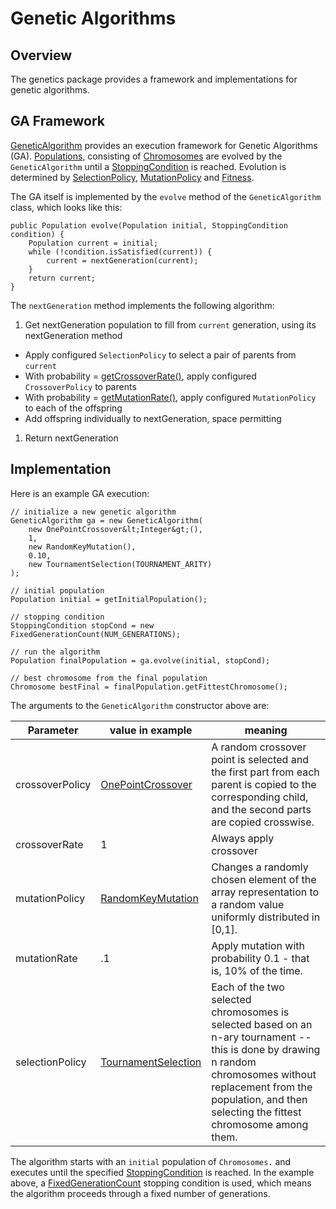 <!--
 Licensed to the Hipparchus project under one or more
 contributor license agreements.  See the NOTICE file distributed with
 this work for additional information regarding copyright ownership.
 The Hipparchus project licenses this file to You under the Apache License, Version 2.0
 (the "License"); you may not use this file except in compliance with
 the License.  You may obtain a copy of the License at

      http://www.apache.org/licenses/LICENSE-2.0

 Unless required by applicable law or agreed to in writing, software
 distributed under the License is distributed on an "AS IS" BASIS,
 WITHOUT WARRANTIES OR CONDITIONS OF ANY KIND, either express or implied.
 See the License for the specific language governing permissions and
 limitations under the License.
-->
# Genetic Algorithms

## Overview

The genetics package provides a framework and implementations for
genetic algorithms.


## GA Framework

[GeneticAlgorithm](../apidocs/org/hipparchus/genetics/GeneticAlgorithm.html)
provides an execution framework for Genetic Algorithms (GA).
[Populations](../apidocs/org/hipparchus/genetics/Population.html),
consisting of [Chromosomes](../apidocs/org/hipparchus/genetics/Chromosome.html)
are evolved by the `GeneticAlgorithm` until a
[StoppingCondition](../apidocs/org/hipparchus/genetics/StoppingCondition.html)
is reached. Evolution is determined by
[SelectionPolicy](../apidocs/org/hipparchus/genetics/SelectionPolicy.html),
[MutationPolicy](../apidocs/org/hipparchus/genetics/MutationPolicy.html)
and [Fitness](../apidocs/org/hipparchus/genetics/Fitness.html).

The GA itself is implemented by the `evolve` method of the
`GeneticAlgorithm` class, which looks like this:

    public Population evolve(Population initial, StoppingCondition condition) {
        Population current = initial;
        while (!condition.isSatisfied(current)) {
            current = nextGeneration(current);
        }
        return current;
    }

The `nextGeneration` method implements the following algorithm:

1. Get nextGeneration population to fill from `current` generation, using its nextGeneration method
  * Apply configured `SelectionPolicy` to select a pair of parents from `current`
  * With probability = [getCrossoverRate\(\)](../apidocs/org/hipparchus/genetics/GeneticAlgorithm.html#getCrossoverRate--), apply configured `CrossoverPolicy` to parents
  * With probability = [getMutationRate\(\)](../apidocs/org/hipparchus/genetics/GeneticAlgorithm.html#getMutationRate--), apply configured `MutationPolicy` to each of the offspring
  * Add offspring individually to nextGeneration, space permitting
1. Return nextGeneration


## Implementation

Here is an example GA execution:

    // initialize a new genetic algorithm
    GeneticAlgorithm ga = new GeneticAlgorithm(
        new OnePointCrossover&lt;Integer&gt;(),
        1,
        new RandomKeyMutation(),
        0.10,
        new TournamentSelection(TOURNAMENT_ARITY)
    );
            
    // initial population
    Population initial = getInitialPopulation();
            
    // stopping condition
    StoppingCondition stopCond = new FixedGenerationCount(NUM_GENERATIONS);
            
    // run the algorithm
    Population finalPopulation = ga.evolve(initial, stopCond);
            
    // best chromosome from the final population
    Chromosome bestFinal = finalPopulation.getFittestChromosome();
    
The arguments to the `GeneticAlgorithm` constructor above are:

| Parameter | value in example | meaning |
| --- | --- | --- |
| crossoverPolicy | [OnePointCrossover](../apidocs/org/hipparchus/genetics/OnePointCrossover.html) | A random crossover point is selected and the first part from each parent is copied to the corresponding child, and the second parts are copied crosswise. |
| crossoverRate | 1 | Always apply crossover |
| mutationPolicy | [RandomKeyMutation](../apidocs/org/hipparchus/genetics/RandomKeyMutation.html) | Changes a randomly chosen element of the array representation to a random value uniformly distributed in [0,1]. |
| mutationRate | .1 | Apply mutation with probability 0.1 - that is, 10% of the time. |
| selectionPolicy | [TournamentSelection](../apidocs/org/hipparchus/genetics/TournamentSelection.html) | Each of the two selected chromosomes is selected based on an n-ary tournament -- this is done by drawing n random chromosomes without replacement from the population, and then selecting the fittest chromosome among them. |

The algorithm starts with an `initial` population of `Chromosomes.` and executes until
the specified [StoppingCondition](../apidocs/org/hipparchus/genetics/StoppingCondition.html)
is reached.  In the example above, a
[FixedGenerationCount](../apidocs/org/hipparchus/genetics/FixedGenerationCount.html)
stopping condition is used, which means the algorithm proceeds through a fixed number of generations.
